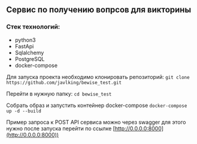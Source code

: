 ## Сервис по получению вопрсов для викторины

### Стек технологий:
- python3
- FastApi
- Sqlalchemy
- PostgreSQL
- docker-compose

Для запуска проекта необходимо клонировать репозиторий:
`git clone https://github.com/javlking/bewise_test.git`

Перейти в нужную папку:
`cd bewise_test`

Собрать образ и запустить контейнер docker-compose
`docker-compose up -d --build`

Пример запроса к POST API сервиса можно через swagger для этого нужно после запуска перейти по ссылке [http://0.0.0.0:8000](http://0.0.0.0:8000))
